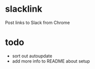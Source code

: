 slacklink
=========

Post links to Slack from Chrome

todo
========
* sort out autoupdate
* add more info to README about setup